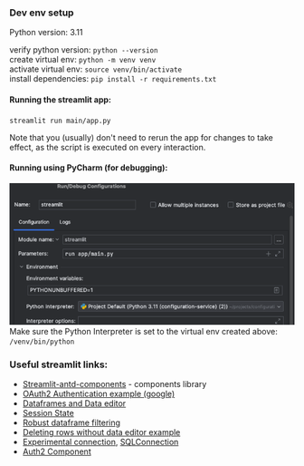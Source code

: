 ### Dev env setup

Python version: 3.11

verify python version: `python --version`  
create virtual env: `python -m venv venv`  
activate virtual env: `source venv/bin/activate`  
install dependencies: `pip install -r requirements.txt`

#### Running the streamlit app:

`streamlit run main/app.py`

Note that you (usually) don't need to rerun the app for changes to take effect,
as the script is executed on every interaction.

#### Running using PyCharm (for debugging):

![img.png](img.png)  
Make sure the Python Interpreter is set to the virtual env created above: `/venv/bin/python`

### Useful streamlit links:

- [Streamlit-antd-components](https://nicedouble-streamlitantdcomponentsdemo-app-middmy.streamlit.app/) - components library
- [OAuth2 Authentication example (google)](https://discuss.streamlit.io/t/google-authentication-in-a-streamlit-app/43252/2)
- [Dataframes and Data editor](https://docs.streamlit.io/library/advanced-features/dataframes)
- [Session State](https://docs.streamlit.io/library/api-reference/session-state)
- [Robust dataframe filtering](https://blog.streamlit.io/auto-generate-a-dataframe-filtering-ui-in-streamlit-with-filter_dataframe/)
- [Deleting rows without data editor example](https://discuss.streamlit.io/t/deleting-rows-in-st-data-editor-progmatically/46337/2)
- [Experimental connection](https://blog.streamlit.io/introducing-st-experimental_connection/), [SQLConnection](https://docs.streamlit.io/library/api-reference/connections/st.connections.sqlconnection)
- [Auth2 Component](https://github.com/sfc-gh-bhess/st_oauth)